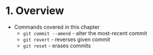 # 1. Overview
- Commands covered in this chapter
  - `git commit --amend` - alter the most-recent commit
  - `git revert` - reverses given commit
  - `git reset` - erases commits
